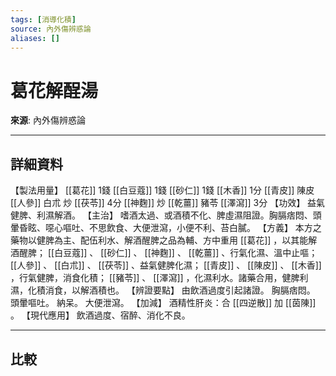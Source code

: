 ```yaml
---
tags: [消導化積]
source: 內外傷辨惑論
aliases: []
---
```


# 葛花解酲湯

**來源**: 內外傷辨惑論  

---

## 詳細資料
【製法用量】 [[葛花]] 1錢 [[白豆蔻]] 1錢 [[砂仁]] 1錢 [[木香]] 1分 [[青皮]] 陳皮 [[人參]] 白朮
炒 [[茯苓]] 4分 [[神麴]] 炒 [[乾薑]] 豬苓 [[澤瀉]] 3分
【功效】
益氣健脾、利濕解酒。
【主治】
嗜酒太過、或酒積不化、脾虛濕阻證。胸膈痞悶、頭暈昏眩、噁心嘔吐、不思飲食、大便泄瀉，小便不利、苔白膩。
【方義】
本方之藥物以健脾為主、配伍利水、解酒醒脾之品為輔、方中重用 [[葛花]] ，以其能解酒醒脾； [[白豆蔻]] 、 [[砂仁]] 、 [[神麴]] 、 [[乾薑]] 、行氣化濕、溫中止嘔； [[人參]] 、 [[白朮]] 、 [[茯苓]] 、益氣健脾化濕； [[青皮]] 、 [[陳皮]] 、 [[木香]] ，行氣健脾，消食化積； [[豬苓]] 、 [[澤瀉]] ，化濕利水。諸藥合用，健脾利濕，化積消食，以解酒積也。
【辨證要點】
由飲酒過度引起諸證。
胸膈痞悶。
頭暈嘔吐。
納呆。
大便泄瀉。
【加減】
酒精性肝炎：合 [[四逆散]] 加 [[茵陳]] 。
【現代應用】
飲酒過度、宿醉、消化不良。

---

## 比較
